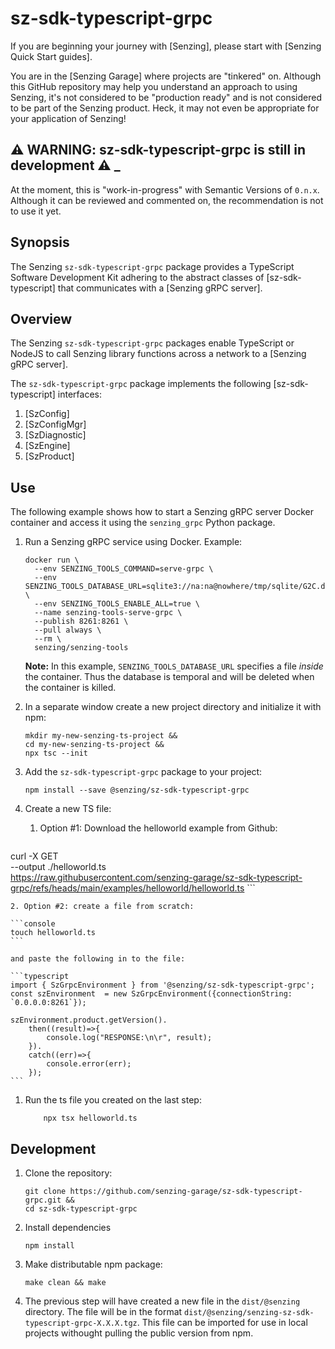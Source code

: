 # sz-sdk-typescript-grpc


If you are beginning your journey with [Senzing],
please start with [Senzing Quick Start guides].

You are in the [Senzing Garage] where projects are "tinkered" on.
Although this GitHub repository may help you understand an approach to using Senzing,
it's not considered to be "production ready" and is not considered to be part of the Senzing product.
Heck, it may not even be appropriate for your application of Senzing!

## :warning: WARNING: sz-sdk-typescript-grpc is still in development :warning: _

At the moment, this is "work-in-progress" with Semantic Versions of `0.n.x`.
Although it can be reviewed and commented on,
the recommendation is not to use it yet.


## Synopsis

The Senzing `sz-sdk-typescript-grpc` package provides a TypeScript Software Development Kit adhering to the abstract classes of [sz-sdk-typescript]
that communicates with a [Senzing gRPC server].

## Overview

The Senzing `sz-sdk-typescript-grpc` packages enable TypeScript or NodeJS to call Senzing library functions
across a network to a [Senzing gRPC server].

The `sz-sdk-typescript-grpc` package implements the following [sz-sdk-typescript] interfaces:

1. [SzConfig]
1. [SzConfigMgr]
1. [SzDiagnostic]
1. [SzEngine]
1. [SzProduct]


## Use

The following example shows how to start a Senzing gRPC server Docker container
and access it using the `senzing_grpc` Python package.

1. Run a Senzing gRPC service using Docker.
   Example:

    ```console
    docker run \
      --env SENZING_TOOLS_COMMAND=serve-grpc \
      --env SENZING_TOOLS_DATABASE_URL=sqlite3://na:na@nowhere/tmp/sqlite/G2C.db \
      --env SENZING_TOOLS_ENABLE_ALL=true \
      --name senzing-tools-serve-grpc \
      --publish 8261:8261 \
      --pull always \
      --rm \
      senzing/senzing-tools
    ```

   **Note:** In this example, `SENZING_TOOLS_DATABASE_URL` specifies a file *inside* the container.
   Thus the database is temporal and will be deleted when the container is killed.

1. In a separate window create a new project directory and initialize it with npm:

    ```console
    mkdir my-new-senzing-ts-project &&
    cd my-new-senzing-ts-project && 
    npx tsc --init
    ```

1. Add the `sz-sdk-typescript-grpc` package to your project:

    ```console
    npm install --save @senzing/sz-sdk-typescript-grpc
    ```

1. Create a new TS file:

    1. Option #1: Download the helloworld example from Github:

    ```console
curl -X GET \
    --output ./helloworld.ts \
    https://raw.githubusercontent.com/senzing-garage/sz-sdk-typescript-grpc/refs/heads/main/examples/helloworld/helloworld.ts
    ```

    2. Option #2: create a file from scratch:

    ```console
    touch helloworld.ts
    ```
    
    and paste the following in to the file:
    
    ```typescript
    import { SzGrpcEnvironment } from '@senzing/sz-sdk-typescript-grpc';
    const szEnvironment  = new SzGrpcEnvironment({connectionString: `0.0.0.0:8261`});

    szEnvironment.product.getVersion().
        then((result)=>{
            console.log("RESPONSE:\n\r", result);
        }).
        catch((err)=>{
            console.error(err);
        });
    ```

1. Run the ts file you created on the last step:

    ```console
        npx tsx helloworld.ts
    ```


## Development

1. Clone the repository:

    ```console
    git clone https://github.com/senzing-garage/sz-sdk-typescript-grpc.git &&
    cd sz-sdk-typescript-grpc
    ```

2. Install dependencies

    ```console
    npm install
    ```

3. Make distributable npm package:

    ```console
    make clean && make
    ```

4. The previous step will have created a new file in the `dist/@senzing` directory. The file will be in the format `dist/@senzing/senzing-sz-sdk-typescript-grpc-X.X.X.tgz`. This file can be imported for use in local projects withought pulling the public version from npm.